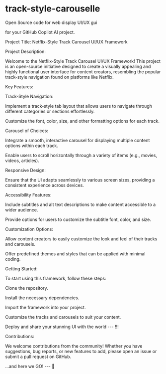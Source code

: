 # track-style-carouselle
Open Source code for web display UI/UX gui

for your GitHub Copilot AI project.

Project Title: Netflix-Style Track Carousel UI/UX Framework

Project Description:

  Welcome to the Netflix-Style Track Carousel UI/UX Framework! 
  This project is an open-source initiative designed to create a visually appealing 
  and highly functional user interface for content creators, 
  resembling the popular track-style navigation found on platforms like Netflix.

Key Features:

Track-Style Navigation:

  Implement a track-style tab layout that allows users to navigate through different categories or sections effortlessly.
  
  Customize the font, color, size, and other formatting options for each track.

Carousel of Choices:

  Integrate a smooth, interactive carousel for displaying multiple content options within each track.
  
  Enable users to scroll horizontally through a variety of items (e.g., movies, videos, articles).

Responsive Design:

  Ensure that the UI adapts seamlessly to various screen sizes, providing a consistent experience across devices.

Accessibility Features:

  Include subtitles and alt text descriptions to make content accessible to a wider audience.
  
  Provide options for users to customize the subtitle font, color, and size.

Customization Options:

  Allow content creators to easily customize the look and feel of their tracks and carousels.
  
  Offer predefined themes and styles that can be applied with minimal coding.

Getting Started:
  
  To start using this framework, follow these steps:
  
  Clone the repository.
  
  Install the necessary dependencies.
  
  Import the framework into your project.
  
  Customize the tracks and carousels to suit your content.
  
Deploy and share 
  your stunning UI 
  with the world --- !!!

Contributions:

We welcome contributions from the community! 
Whether you have suggestions, bug reports, or new features to add, 
please open an issue or submit a pull request on GitHub.

...and here we GO! --- 🚀

